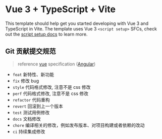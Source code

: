 # Vue 3 + TypeScript + Vite

This template should help get you started developing with Vue 3 and TypeScript in Vite. The template uses Vue 3 `<script setup>` SFCs, check out the [script setup docs](https://v3.vuejs.org/api/sfc-script-setup.html#sfc-script-setup) to learn more.

## Git 贡献提交规范

> reference [vue](https://github.com/vuejs/vue/blob/dev/.github/COMMIT_CONVENTION.md) specification ([Angular](https://github.com/conventional-changelog/conventional-changelog/tree/master/packages/conventional-changelog-angular))

- `feat` 新特性、新功能
- `fix` 修改 bug
- `style` 代码格式修改, 注意不是 css 修改
- `perf` 代码格式修改, 注意不是 css 修改
- `refactor` 代码重构
- `revert` 回滚到上一个版本
- `test` 测试用例修改
- `docs` 文档修改
- `chore` 编译相关的修改，例如发布版本、对项目构建或者依赖的改动
- `ci` 持续集成修改

